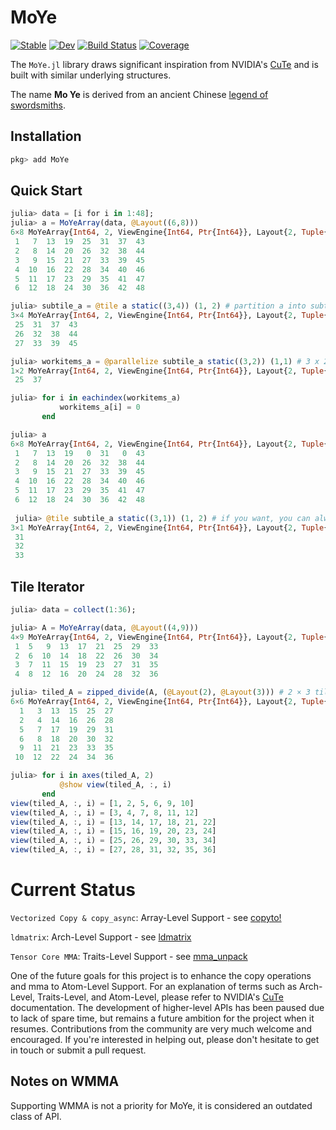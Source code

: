 # MoYe

[![Stable](https://img.shields.io/badge/docs-stable-blue.svg)](https://YichengDWu.github.io/MoYe.jl/stable/)
[![Dev](https://img.shields.io/badge/docs-dev-blue.svg)](https://YichengDWu.github.io/MoYe.jl/dev/)
[![Build Status](https://github.com/YichengDWu/MoYe.jl/actions/workflows/CI.yml/badge.svg?branch=main)](https://github.com/YichengDWu/MoYe.jl/actions/workflows/CI.yml?query=branch%3Amain)
[![Coverage](https://codecov.io/gh/YichengDWu/MoYe.jl/branch/main/graph/badge.svg)](https://codecov.io/gh/YichengDWu/MoYe.jl)

The `MoYe.jl` library draws significant inspiration from NVIDIA's [CuTe](https://github.com/NVIDIA/cutlass/blob/main/media/docs/cute/00_quickstart.md) and is built with similar underlying structures.

The name **Mo Ye** is derived from an ancient Chinese [legend of swordsmiths](https://en.wikipedia.org/wiki/Gan_Jiang_and_Mo_Ye).

## Installation
```julia
pkg> add MoYe
```

## Quick Start
```julia
julia> data = [i for i in 1:48];
julia> a = MoYeArray(data, @Layout((6,8)))
6×8 MoYeArray{Int64, 2, ViewEngine{Int64, Ptr{Int64}}, Layout{2, Tuple{Static.StaticInt{6}, Static.StaticInt{8}}, Tuple{Static.StaticInt{1}, Static.StaticInt{6}}}}:
 1   7  13  19  25  31  37  43
 2   8  14  20  26  32  38  44
 3   9  15  21  27  33  39  45
 4  10  16  22  28  34  40  46
 5  11  17  23  29  35  41  47
 6  12  18  24  30  36  42  48

julia> subtile_a = @tile a static((3,4)) (1, 2) # partition a into subtiles of shape 3 x 4, returns the subtile at (1,2)
3×4 MoYeArray{Int64, 2, ViewEngine{Int64, Ptr{Int64}}, Layout{2, Tuple{Static.StaticInt{3}, Static.StaticInt{4}}, Tuple{Static.StaticInt{1}, Static.StaticInt{6}}}}:
 25  31  37  43
 26  32  38  44
 27  33  39  45

julia> workitems_a = @parallelize subtile_a static((3,2)) (1,1) # 3 x 2 threads, returns what thread (1,1) is working on
1×2 MoYeArray{Int64, 2, ViewEngine{Int64, Ptr{Int64}}, Layout{2, Tuple{Static.StaticInt{1}, Static.StaticInt{2}}, Tuple{Static.StaticInt{0}, Static.StaticInt{12}}}}:
 25  37

julia> for i in eachindex(workitems_a)
           workitems_a[i] = 0
       end

julia> a
6×8 MoYeArray{Int64, 2, ViewEngine{Int64, Ptr{Int64}}, Layout{2, Tuple{Static.StaticInt{6}, Static.StaticInt{8}}, Tuple{Static.StaticInt{1}, Static.StaticInt{6}}}}:
 1   7  13  19   0  31   0  43
 2   8  14  20  26  32  38  44
 3   9  15  21  27  33  39  45
 4  10  16  22  28  34  40  46
 5  11  17  23  29  35  41  47
 6  12  18  24  30  36  42  48
 
 julia> @tile subtile_a static((3,1)) (1, 2) # if you want, you can always tile a subtile
3×1 MoYeArray{Int64, 2, ViewEngine{Int64, Ptr{Int64}}, Layout{2, Tuple{Static.StaticInt{3}, Static.StaticInt{1}}, Tuple{Static.StaticInt{1}, Static.StaticInt{0}}}}:
 31
 32
 33
 ```
 
## Tile Iterator

```julia
julia> data = collect(1:36);

julia> A = MoYeArray(data, @Layout((4,9)))
4×9 MoYeArray{Int64, 2, ViewEngine{Int64, Ptr{Int64}}, Layout{2, Tuple{Static.StaticInt{4}, Static.StaticInt{9}}, Tuple{Static.StaticInt{1}, Static.StaticInt{4}}}} with indices static(1):static(4)×static(1):static(9):
 1  5   9  13  17  21  25  29  33
 2  6  10  14  18  22  26  30  34
 3  7  11  15  19  23  27  31  35
 4  8  12  16  20  24  28  32  36

julia> tiled_A = zipped_divide(A, (@Layout(2), @Layout(3))) # 2 × 3 tile
6×6 MoYeArray{Int64, 2, ViewEngine{Int64, Ptr{Int64}}, Layout{2, Tuple{Tuple{Static.StaticInt{2}, Static.StaticInt{3}}, Tuple{Static.StaticInt{2}, Static.StaticInt{3}}}, Tuple{Tuple{Static.StaticInt{1}, Static.StaticInt{4}}, Tuple{Static.StaticInt{2}, Static.StaticInt{12}}}}} with indices static(1):static(6)×static(1):static(6):
  1   3  13  15  25  27
  2   4  14  16  26  28
  5   7  17  19  29  31
  6   8  18  20  30  32
  9  11  21  23  33  35
 10  12  22  24  34  36

julia> for i in axes(tiled_A, 2)
           @show view(tiled_A, :, i)
       end
view(tiled_A, :, i) = [1, 2, 5, 6, 9, 10]
view(tiled_A, :, i) = [3, 4, 7, 8, 11, 12]
view(tiled_A, :, i) = [13, 14, 17, 18, 21, 22]
view(tiled_A, :, i) = [15, 16, 19, 20, 23, 24]
view(tiled_A, :, i) = [25, 26, 29, 30, 33, 34]
view(tiled_A, :, i) = [27, 28, 31, 32, 35, 36]
```
 # Current Status
 
 `Vectorized Copy & copy_async`: Array-Level Support - see [copyto!](https://github.com/YichengDWu/MoYe.jl/blob/main/src/algorithm/copy.jl#L36)
 
 `ldmatrix`: Arch-Level Support - see [ldmatrix](https://github.com/YichengDWu/MoYe.jl/blob/main/src/arch/copy/ldmatrix.jl#L18)
 
 `Tensor Core MMA`: Traits-Level Support - see [mma_unpack](https://github.com/YichengDWu/MoYe.jl/blob/main/test/device/mmatraits.jl#L67)
 
One of the future goals for this project is to enhance the copy operations and mma to Atom-Level Support. For an explanation of terms such as Arch-Level, Traits-Level, and Atom-Level, please refer to NVIDIA's [CuTe](https://github.com/NVIDIA/cutlass/blob/main/media/docs/cute/0t_mma_atom.md) documentation. The development of higher-level APIs has been paused due to lack of spare time, but remains a future ambition for the project when it resumes. Contributions from the community are very much welcome and encouraged. If you're interested in helping out, please don't hesitate to get in touch or submit a pull request. 

## Notes on WMMA

Supporting WMMA is not a priority for MoYe, it is considered an outdated class of API.
